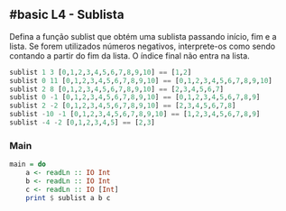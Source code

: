 ## #basic L4 - Sublista

Defina a função sublist que obtém uma sublista passando início, fim e a lista. Se forem utilizados números negativos, interprete-os como sendo contando a partir do fim da lista. O índice final não entra na lista.

```hs
sublist 1 3 [0,1,2,3,4,5,6,7,8,9,10] == [1,2]
sublist 0 11 [0,1,2,3,4,5,6,7,8,9,10] == [0,1,2,3,4,5,6,7,8,9,10]
sublist 2 8 [0,1,2,3,4,5,6,7,8,9,10] == [2,3,4,5,6,7]
sublist 0 -1 [0,1,2,3,4,5,6,7,8,9,10] == [0,1,2,3,4,5,6,7,8,9]
sublist 2 -2 [0,1,2,3,4,5,6,7,8,9,10] == [2,3,4,5,6,7,8]
sublist -10 -1 [0,1,2,3,4,5,6,7,8,9,10] == [1,2,3,4,5,6,7,8,9]
sublist -4 -2 [0,1,2,3,4,5] == [2,3]
```


<!--MAIN_BEGIN-->
### Main
```hs
main = do
    a <- readLn :: IO Int
    b <- readLn :: IO Int
    c <- readLn :: IO [Int]
    print $ sublist a b c

```
<!--MAIN_END-->